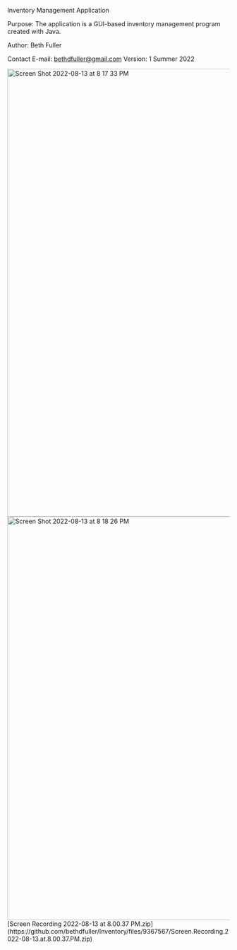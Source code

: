 Inventory Management Application

Purpose: The application is a GUI-based inventory management program created with Java.

Author: Beth Fuller

Contact E-mail: bethdfuller@gmail.com
Version: 1
Summer 2022
    
<img width="1012" alt="Screen Shot 2022-08-13 at 8 17 33 PM" src="https://user-images.githubusercontent.com/38383228/185291724-7f23ce31-950e-4db2-8090-da682ec21c1f.png">
<img width="912" alt="Screen Shot 2022-08-13 at 8 18 26 PM" src="https://user-images.githubusercontent.com/38383228/185291731-402192f5-a85a-4d17-9f86-871ad5239080.png">
[Screen Recording 2022-08-13 at 8.00.37 PM.zip](https://github.com/bethdfuller/Inventory/files/9367567/Screen.Recording.2022-08-13.at.8.00.37.PM.zip)
